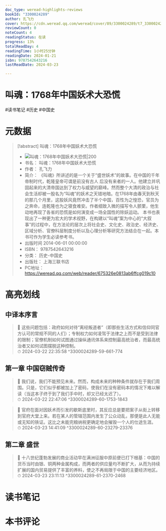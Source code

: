 ```yaml
---
doc_type: weread-highlights-reviews
bookId: "3300024289"
author: 孔飞力
cover: https://cdn.weread.qq.com/weread/cover/89/3300024289/t7_3300024289.jpg
reviewCount: 0
noteCount: 4
readingStatus: 在读
progress: 13%
totalReadDay: 4
readingTime: 1小时25分钟
readingDate: 2024-01-21
isbn: 9787542643216
lastReadDate: 2024-03-23

---
```


# 叫魂：1768年中国妖术大恐慌


#读书笔记 #历史 #中国史

# 元数据
> [!abstract] 叫魂：1768年中国妖术大恐慌
> - ![ 叫魂：1768年中国妖术大恐慌|200](https://cdn.weread.qq.com/weread/cover/89/3300024289/t7_3300024289.jpg)
> - 书名： 叫魂：1768年中国妖术大恐慌
> - 作者： 孔飞力
> - 简介： 《叫魂》所讲述的是一个关于“盛世妖术”的故事。在中国的千年帝制时代，乾隆皇帝可谓是前没有古人 后没有来者的一人。他建立并巩固起来的大清帝国达到了权力与威望的巅峰。然而整个大清的政治与社会生活却被一股名为“叫魂”的妖术之天错地暗。在1768年由春天到秋天的那几个月里，这股妖风竟然冲击了半个中国，百性为之惶恐，官员为之奔命，连乾隆也为之寝食难安。作者细致入微的描写令人颤栗，他生动地再现了各省的恐慌是如何演变成一场全国性的除妖运动。
本书也表现出了一种更为宏大的学术视野，在构建以“叫魂”案为中心的“大叙事”的过程中，在方法论的层次上将社会史、文化史、政治史、经济史、区域分析、官僚科层制度分析以及心理分析等研究方法结合在一起。本书可作为学生必读参考书。
> - 出版时间 2014-06-01 00:00:00
> - ISBN： 9787542643216
> - 分类： 历史-中国史
> - 出版社： 上海三联书店
> - PC地址：https://weread.qq.com/web/reader/675326e0813ab6ffcg019c10

# 高亮划线


## 中译本序言

> 📌 这些问题包括：政府如何对待“离经叛道者”（即那些生活方式和信仰同官方认可的常规不同的人们）；专制权力如何凌驾于法律之上而不是受到法律的限制；官僚机制如何试图通过操纵通讯体系来控制最高统治者，而最高统治者又如何试图摆脱这种控制。  
> ⏱ 2024-03-22 22:35:58 ^3300024289-59-661-774

## 第一章 中国窃贼传奇

> 📌 我们说，我们不能预见未来。然而，构成未来的种种条件就存在于我们周围。只是，它们似乎都被加上了密码，使我们在没有密码本的情况下难以解读（当这本子终于到了我们手中时，却又已经太迟了）。  
> ⏱ 2024-03-22 22:47:06 ^3300024289-60-1753-1843

> 📌 官府在面对因妖术而引发的歇斯底里时，其反应总是要把案子从街上转移到官府大堂上来。若在某人的管辖范围内发生了公众动乱，那便是此人无能或无知的铁证。这比之未能完粮纳税更确定地会摧毁一个人的仕途生涯。  
> ⏱ 2024-03-23 14:41:09 ^3300024289-60-23279-23376

## 第二章 盛世

> 📌 十八世纪蓬勃发展的商业活动早在满洲征服中原前便已打下根基：中国的货币当时由银、铜两种金属构成，而两者的供应量均不断扩大，从而为持续扩展的国内贸易提供了丰富的养料，使之不再局限于中国的主要经济地区。  
> ⏱ 2024-03-23 23:11:13 ^3300024289-61-2370-2468



# 读书笔记




# 本书评论

